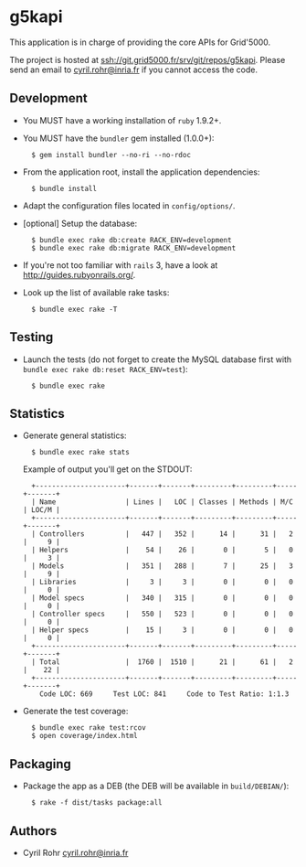 # g5kapi
This application is in charge of providing the core APIs for Grid'5000.

The project is hosted at <ssh://git.grid5000.fr/srv/git/repos/g5kapi>. 
Please send an email to <cyril.rohr@inria.fr> if you cannot access the code.

## Development
* You MUST have a working installation of `ruby` 1.9.2+.
* You MUST have the `bundler` gem installed (1.0.0+):
  
        $ gem install bundler --no-ri --no-rdoc

* From the application root, install the application dependencies:

        $ bundle install

* Adapt the configuration files located in `config/options/`.

* [optional] Setup the database:

        $ bundle exec rake db:create RACK_ENV=development
        $ bundle exec rake db:migrate RACK_ENV=development

* If you're not too familiar with `rails` 3, have a look at <http://guides.rubyonrails.org/>.
* Look up the list of available rake tasks:

        $ bundle exec rake -T

## Testing
* Launch the tests (do not forget to create the MySQL database first with `bundle exec rake db:reset RACK_ENV=test`):

        $ bundle exec rake

## Statistics
* Generate general statistics:

        $ bundle exec rake stats
        
  Example of output you'll get on the STDOUT:
  
        +----------------------+-------+-------+---------+---------+-----+-------+
        | Name                 | Lines |   LOC | Classes | Methods | M/C | LOC/M |
        +----------------------+-------+-------+---------+---------+-----+-------+
        | Controllers          |   447 |   352 |      14 |      31 |   2 |     9 |
        | Helpers              |    54 |    26 |       0 |       5 |   0 |     3 |
        | Models               |   351 |   288 |       7 |      25 |   3 |     9 |
        | Libraries            |     3 |     3 |       0 |       0 |   0 |     0 |
        | Model specs          |   340 |   315 |       0 |       0 |   0 |     0 |
        | Controller specs     |   550 |   523 |       0 |       0 |   0 |     0 |
        | Helper specs         |    15 |     3 |       0 |       0 |   0 |     0 |
        +----------------------+-------+-------+---------+---------+-----+-------+
        | Total                |  1760 |  1510 |      21 |      61 |   2 |    22 |
        +----------------------+-------+-------+---------+---------+-----+-------+
          Code LOC: 669     Test LOC: 841     Code to Test Ratio: 1:1.3

* Generate the test coverage:

        $ bundle exec rake test:rcov
        $ open coverage/index.html
        
## Packaging

* Package the app as a DEB (the DEB will be available in `build/DEBIAN/`):

        $ rake -f dist/tasks package:all

## Authors
* Cyril Rohr <cyril.rohr@inria.fr>
